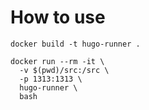

# How to use

```
docker build -t hugo-runner . 

docker run --rm -it \
  -v $(pwd)/src:/src \
  -p 1313:1313 \
  hugo-runner \
  bash
```
